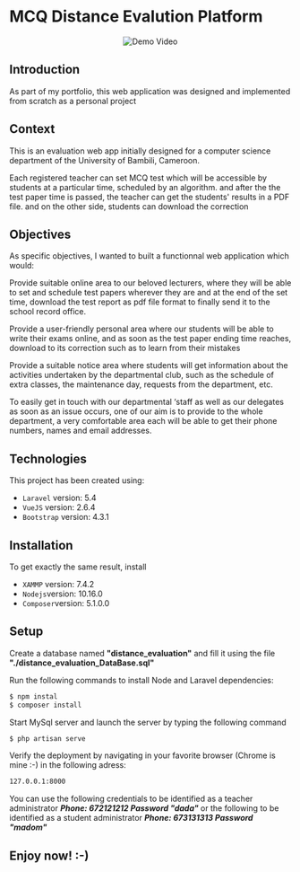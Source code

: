 # MCQ Distance Evalution Platform

<p align="center">
  <img  alt="Demo Video" src="https://github.com/verdianeDada/MCQ-distance-evaluation-platform/blob/master/Demo_video.gif">
</p>

## Introduction
As part of my portfolio, this web application was designed and implemented from scratch as a personal project

## Context
This is an evaluation web app initially designed for a computer science department of the University of Bambili, Cameroon.

Each registered teacher can set MCQ test which will be accessible by students at a particular time, scheduled by an algorithm. and after the the test paper time is passed, the teacher can get the students' results in a PDF file. and on the other side, students can download the correction
## Objectives
As specific objectives, I wanted to built a functionnal web application which would:

Provide suitable online area to our beloved lecturers, where they will be able to set and schedule test papers wherever they are and at the end of the set time, download the test report as pdf file format to finally send it to the school record office.

Provide a user-friendly personal area where our students will be able to write their exams online, and as soon as the test paper ending time reaches, download to its correction such as to learn from their mistakes

Provide a suitable notice area where students will get information about the activities undertaken by the departmental club, such as the schedule of extra classes, the maintenance day, requests from the department, etc.

To easily get in touch with our departmental ‘staff as well as our delegates as soon as an issue occurs, one of our aim is to provide to the whole department, a very comfortable area each will be able to get their phone numbers, names and email addresses.

## Technologies
This project has been created using:
- ```Laravel``` version: 5.4
- ```VueJS``` version: 2.6.4
- ```Bootstrap``` version: 4.3.1

## Installation 
To get exactly the same result, install
- ```XAMMP``` version: 7.4.2
- ```Nodejs```version: 10.16.0
- ```Composer```version: 5.1.0.0

## Setup
Create a database named **"distance_evaluation"** and fill it using the file **"./distance_evaluation_DataBase.sql"**

Run the following commands to install Node and Laravel dependencies:
```sh
$ npm instal
$ composer install
```
Start MySql server and launch the server by typing the following command
```sh
$ php artisan serve
```
Verify the deployment by navigating in your favorite browser (Chrome is mine :-) in the following adress:

```sh
127.0.0.1:8000
```
You can use the following credentials to be identified as a teacher administrator 
***Phone: 672121212 Password "dada"***
or the following to be identified as a student administrator 
***Phone: 673131313 Password "madom"***

## Enjoy now! :-)


